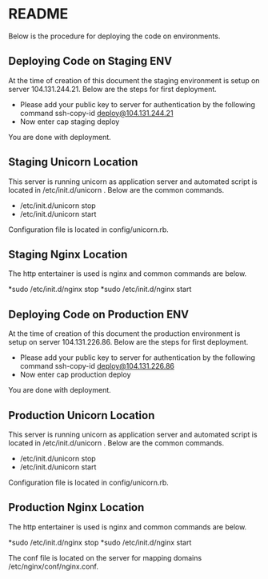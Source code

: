 # README #

Below is the procedure for deploying the code on environments.  

## Deploying Code on Staging ENV ##

At the time of creation of this document the staging environment is setup on server 
104.131.244.21. Below are the steps for first deployment.
  
* Please add your public key to server for authentication by the following command ssh-copy-id deploy@104.131.244.21 
* Now enter cap staging deploy

You are done with deployment. 

## Staging Unicorn Location ##

This server is running unicorn as application server and automated script is located in /etc/init.d/unicorn . Below are the common commands.

* /etc/init.d/unicorn stop
* /etc/init.d/unicorn start

Configuration file is located in config/unicorn.rb. 

## Staging Nginx Location ##

The http entertainer is used is nginx and common commands are below.

*sudo /etc/init.d/nginx stop
*sudo /etc/init.d/nginx start

## Deploying Code on Production ENV ##

At the time of creation of this document the production environment is setup on server 
104.131.226.86. Below are the steps for first deployment.
  
* Please add your public key to server for authentication by the following command ssh-copy-id deploy@104.131.226.86 
* Now enter cap production deploy

You are done with deployment.

## Production Unicorn Location ##

This server is running unicorn as application server and automated script is located in /etc/init.d/unicorn . Below are the common commands.

* /etc/init.d/unicorn stop
* /etc/init.d/unicorn start

Configuration file is located in config/unicorn.rb. 

## Production Nginx Location ##

The http entertainer is used is nginx and common commands are below.

*sudo /etc/init.d/nginx stop
*sudo /etc/init.d/nginx start

The conf file is located on the server for mapping domains /etc/nginx/conf/nginx.conf. 